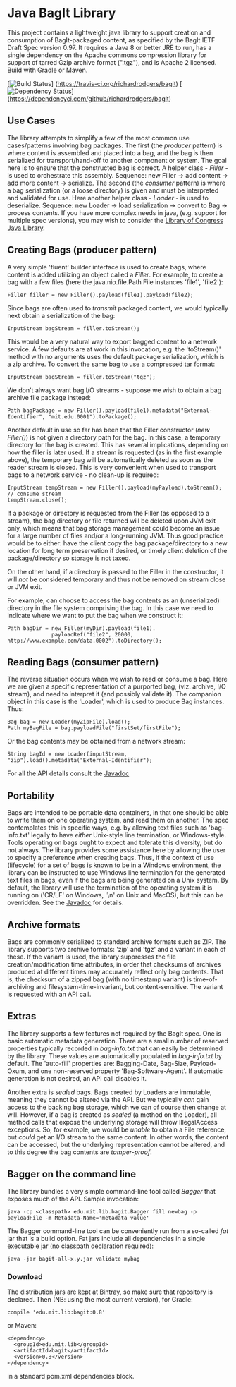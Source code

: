 # Java BagIt Library #

This project contains a lightweight java library to support creation and consumption of BagIt-packaged content, as specified
by the BagIt IETF Draft Spec version 0.97. It requires a Java 8 or better JRE to run, has a single dependency on the Apache
commons compression library for support of tarred Gzip archive format (".tgz"), and is Apache 2 licensed. Build with Gradle or Maven.

[![Build Status](https://travis-ci.org/richardrodgers/bagit.svg?branch=master)]
(https://travis-ci.org/richardrodgers/bagit)
[![Dependency Status](https://dependencyci.com/github/richardrodgers/bagit/badge)]
(https://dependencyci.com/github/richardrodgers/bagit)

## Use Cases ##

The library attempts to simplify a few of the most common use cases/patterns involving bag packages.
The first (the _producer_ pattern) is where content is assembled and placed into a bag, and the bag is then serialized
for transport/hand-off to another component or system. The goal here is to ensure that the constructed bag is correct.
A helper class - _Filler_ - is used to orchestrate this assembly. Sequence: new Filler -> add content -> add more content -> serialize.
The second (the _consumer_ pattern) is where a bag serialization (or a loose directory) is given and must
be interpreted and validated for use. Here another helper class - _Loader_ - is used to deserialize.
Sequence: new Loader -> load serialization -> convert to Bag -> process contents. If you have more complex needs
in java, (e.g. support for multiple spec versions), you may wish to consider the [Library of Congress Java Library](https://github.com/LibraryOfCongress/bagit-java).

## Creating Bags (producer pattern) ##

A very simple 'fluent' builder interface is used to create bags, where content is added utilizing an object called
a _Filler_. For example, to create a bag with a few files (here the java.nio.file.Path File instances 'file1', 'file2'):

    Filler filler = new Filler().payload(file1).payload(file2);

Since bags are often used to _transmit_ packaged content, we would typically next obtain a serialization of the bag:

    InputStream bagStream = filler.toStream();

This would be a very natural way to export bagged content to a network service. A few defaults are at work in
this invocation, e.g. the 'toStream()' method with no arguments uses the default package serialization, which is a zip
archive. To convert the same bag to use a compressed tar format:

    InputStream bagStream = filler.toStream("tgz");

We don't always want bag I/O streams - suppose we wish to obtain a bag archive file package instead:

    Path bagPackage = new Filler().payload(file1).metadata("External-Identifier", "mit.edu.0001").toPackage();

Another default in use so far has been that the Filler constructor (_new Filler()_) is not given a directory path for the bag.
In this case, a temporary directory for the bag is created. This has several implications, depending on how the filler
is later used.  If a stream is requested (as in the first example above), the temporary bag will be automatically deleted as
soon as the reader stream is closed. This is very convenient when used to transport bags to a network service - no clean-up is required:

    InputStream tempStream = new Filler().payload(myPayload).toStream();
    // consume stream
    tempStream.close();

If a package or directory is requested from the Filler (as opposed to a stream), the bag directory or file returned will be
deleted upon JVM exit only, which means that bag storage management could become an issue for a large number of
files and/or a long-running JVM. Thus good practice would be to either: have the client copy the bag package/directory
to a new location for long term preservation if desired, or timely client deletion of the package/directory so storage
is not taxed.

On the other hand, if a directory is passed to the Filler in the constructor, it will _not_ be considered temporary
and thus not be removed on stream close or JVM exit.

For example, can choose to access the bag contents as an (unserialized) directory in the file system comprising the bag.
In this case we need to indicate where we want to put the bag when we construct it:

    Path bagDir = new Filler(myDir).payload(file1).
                  payloadRef("file2", 20000, http://www.example.com/data.0002").toDirectory();

## Reading Bags (consumer pattern) ##

The reverse situation occurs when we wish to read or consume a bag. Here we are given a specific representation of
a purported bag, (viz. archive, I/O stream), and need to interpret it (and possibly validate it). The companion object
in this case is the 'Loader', which is used to produce Bag instances. Thus:

    Bag bag = new Loader(myZipFile).load();
    Path myBagFile = bag.payloadFile("firstSet/firstFile");

Or the bag contents may be obtained from a network stream:

    String bagId = new Loader(inputStream, "zip").load().metadata("External-Identifier");

For all the API details consult the [Javadoc](http://richardrodgers.github.io/bagit/javadoc/index.html)

## Portability ##

Bags are intended to be portable data containers, in that one should be able to write them on one operating system,
and read them on another. The spec contemplates this in specific ways, e.g. by allowing text files such as
'bag-info.txt' legally to have _either_ Unix-style line termination, or Windows-style. Tools operating on bags ought
to expect and tolerate this diversity, but do not always. The library provides some assistance here by allowing the user
to specify a preference when creating bags. Thus, if the context of use (lifecycle) for a set of bags is known to be in
a Windows environment, the library can be instructed to use Windows line termination for the generated text files in bags,
even if the bags are being generated on a Unix system. By default, the library will use the termination of the
operating system it is running on ('CR/LF' on Windows, '\n' on Unix and MacOS), but this can be overridden.
See the [Javadoc](http://richardrodgers.github.io/bagit/javadoc/index.html) for details.

## Archive formats ##

Bags are commonly serialized to standard archive formats such as ZIP. The library supports two archive formats:
'zip' and 'tgz' and a variant in each of these. If the variant is used, the library suppresses the file
creation/modification time attributes, in order that checksums of archives produced at different times
may accurately reflect only bag contents. That is, the checksum of a zipped bag (with no timestamp variant) is
time-of-archiving and filesystem-time-invariant, but content-sensitive. The variant is requested with an API call.

## Extras ##

The library supports a few features not required by the BagIt spec. One is basic automatic
metadata generation. There are a small number of reserved properties typically recorded in _bag-info.txt_
that can easily be determined by the library. These values are automatically populated in _bag-info.txt_ by default.
The 'auto-fill' properties are: Bagging-Date, Bag-Size, Payload-Oxum, and one non-reserved property 'Bag-Software-Agent'.
If automatic generation is not desired, an API call disables it.

Another extra is _sealed_ bags. Bags created by Loaders are immutable, meaning they cannot be altered via the API.
But we typically _can_ gain access to the backing bag storage, which we can of course then
change at will. However, if a bag is created as _sealed_ (a method on the Loader), all
method calls that expose the underlying storage will throw IllegalAccess exceptions. So, for example,
we would be _unable_ to obtain a File reference, but _could_ get an I/O stream to the same content.
In other words, the content can be accessed, but the underlying representation cannot be altered, and
to this degree the bag contents are _tamper-proof_.

## Bagger on the command line ##

The library bundles a very simple command-line tool called _Bagger_ that exposes much of the API.
Sample invocation:

    java -cp <classpath> edu.mit.lib.bagit.Bagger fill newbag -p payloadFile -m Metadata-Name='metadata value'

The Bagger command-line tool can be conveniently run from a so-called _fat_ jar that is a build option.
Fat jars include all dependencies in a single executable jar (no classpath declaration required):

    java -jar bagit-all-x.y.jar validate mybag

### Download ###

The distribution jars are kept at [Bintray](https://bintray.com), so make sure that repository is declared.
Then (NB: using the most current version), for Gradle:

    compile 'edu.mit.lib:bagit:0.8'

or Maven:

    <dependency>
      <groupId>edu.mit.lib</groupId>
      <artifactId>bagit</artifactId>
      <version>0.8</version>
    </dependency>

in a standard pom.xml dependencies block.

